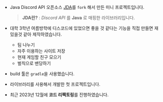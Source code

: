 - Java Discord API 오픈소스 [JDA](https://github.com/discord-jda/JDA)를 `fork` 해서 만든 미니 프로젝트입니다.

    > **JDA란?** : *Discord API* 를 **Java** 로 매핑한 라이브러리입니다.
- 대학 3학년 여름방학에 디스코드에 있었으면 좋을 것 같다는 기능을 직접 만들면 재밌을것 같아 제작하였습니다.
    - 팀 나누기 
    - 자주 이용하는 사이트 저장 
    - 현재 게임할 친구 모으기
    - 벌칙으로 밴당하기
- build 툴은 `gradle`을 사용했습니다.
- 라이브러리를 사용해서 개발한 첫 프로젝트입니다.
- 최근 2023년 12월에 **코드 리팩토링**를 진행하였습니다.